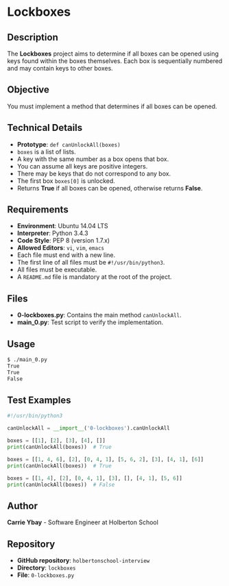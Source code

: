 # Lockboxes

## Description
The **Lockboxes** project aims to determine if all boxes can be opened using keys found within the boxes themselves. Each box is sequentially numbered and may contain keys to other boxes.

## Objective
You must implement a method that determines if all boxes can be opened.

## Technical Details
- **Prototype**: `def canUnlockAll(boxes)`
- `boxes` is a list of lists.
- A key with the same number as a box opens that box.
- You can assume all keys are positive integers.
- There may be keys that do not correspond to any box.
- The first box `boxes[0]` is unlocked.
- Returns **True** if all boxes can be opened, otherwise returns **False**.

## Requirements
- **Environment**: Ubuntu 14.04 LTS
- **Interpreter**: Python 3.4.3
- **Code Style**: PEP 8 (version 1.7.x)
- **Allowed Editors**: `vi`, `vim`, `emacs`
- Each file must end with a new line.
- The first line of all files must be `#!/usr/bin/python3`.
- All files must be executable.
- A `README.md` file is mandatory at the root of the project.

## Files
- **0-lockboxes.py**: Contains the main method `canUnlockAll`.
- **main_0.py**: Test script to verify the implementation.

## Usage
```bash
$ ./main_0.py
True
True
False
```

## Test Examples
```python
#!/usr/bin/python3

canUnlockAll = __import__('0-lockboxes').canUnlockAll

boxes = [[1], [2], [3], [4], []]
print(canUnlockAll(boxes))  # True

boxes = [[1, 4, 6], [2], [0, 4, 1], [5, 6, 2], [3], [4, 1], [6]]
print(canUnlockAll(boxes))  # True

boxes = [[1, 4], [2], [0, 4, 1], [3], [], [4, 1], [5, 6]]
print(canUnlockAll(boxes))  # False
```

## Author
**Carrie Ybay** - Software Engineer at Holberton School

## Repository
- **GitHub repository**: `holbertonschool-interview`
- **Directory**: `lockboxes`
- **File**: `0-lockboxes.py`